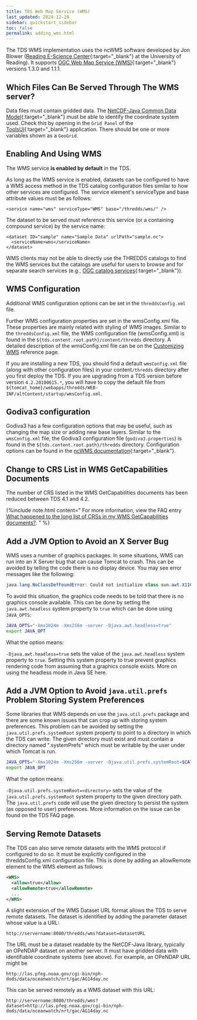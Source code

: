 ```yaml
---
title: TDS Web Map Service (WMS)
last_updated: 2024-12-20
sidebar: quickstart_sidebar
toc: false
permalink: adding_wms.html
---
```


The TDS WMS implementation uses the ncWMS software developed by Jon Blower ([Reading E-Science Center](http://www.met.reading.ac.uk/resc/home/){:target="_blank"} at the University of Reading).
It supports [OGC Web Map Service (WMS)](https://www.ogc.org/standards/wms){:target="_blank"} versions 1.3.0 and 1.1.1.

## Which Files Can Be Served Through The WMS server?

Data files must contain gridded data.
The [NetCDF-Java Common Data Model](https://docs.unidata.ucar.edu/netcdf-java/{{site.netcdf-java_docset_version}}/userguide/){:target="_blank"} must be able to identify the coordinate system used. Check this by opening in the `Grid Panel` of the [ToolsUI](https://docs.unidata.ucar.edu/netcdf-java/{{site.netcdf-java_docset_version}}/userguide/toolsui_ref.html){:target="_blank"} application.
There should be one or more variables shown as a `GeoGrid`.

## Enabling And Using WMS

The WMS service **is enabled by default** in the TDS. 

As long as the WMS service is enabled, datasets can be configured to have a WMS access method in the TDS catalog configuration files similar to how other services are configured.
The service element's serviceType and base attribute values must be as follows:

~~~
<service name="wms" serviceType="WMS" base="/thredds/wms/" />
~~~

The dataset to be served must reference this service (or a containing compound service) by the service name:

~~~
<dataset ID="sample" name="Sample Data" urlPath="sample.nc">
  <serviceName>wms</serviceName>
</dataset>
~~~

WMS clients may not be able to directly use the THREDDS catalogs to find the WMS services but the catalogs are useful for users to browse and for separate search services (e.g., [OGC catalog services](https://www.ogc.org/standards/cat){:target="_blank"}).

## WMS Configuration

Additional WMS configuration options can be set in the `threddsConfig.xml` file. 

Further WMS configuration properties are set in the wmsConfig.xml file.
These properties are mainly related with styling of WMS images.
Similar to the `threddsConfig.xml` file, the WMS configuration file (wmsConfig.xml) is found in the `${tds.content.root.path}/content/thredds` directory.
A detailed description of the wmsConfig.xml file can be on the [Customizing WMS](../adminguide/customizing_wms.html) reference page.

If you are installing a new TDS, you should find a default `wmsConfig.xml` file (along with other configuration files) in your content`/thredds` directory after you first deploy the TDS.
If you are upgrading from a TDS version before version `4.2.20100615.*`, you will have to copy the default file from `${tomcat_home}/webapps/thredds/WEB-INF/altContent/startup/wmsConfig.xml`.

## Godiva3 configuration

Godiva3 has a few configuration options that may be useful, such as changing the map size or adding new base layers.
Similar to the `wmsConfig.xml` file, the Godiva3 configuration file (`godiva3.properties`) is found in the `${tds.content.root.path}/thredds` directory.
Configuration options can be found in the [ncWMS documentation](https://reading-escience-centre.gitbooks.io/ncwms-user-guide/content/03-config.html#server){:target="_blank"}.

## Change to CRS List in WMS GetCapabilities Documents

The number of CRS listed in the WMS GetCapabilities documents has been reduced between TDS 4.1 and 4.2. 

{%include note.html content="
For more information, view the FAQ entry [What happened to the long list of CRSs in my WMS GetCapabilities documents?](tds_faq.html#what-happened-to-the-long-list-of-crss-in-my-wms-getcapabilities-documents).
" %}

## Add a JVM Option to Avoid an X Server Bug

WMS uses a number of graphics packages.
In some situations, WMS can run into an X Server bug that can cause Tomcat to crash.
This can be avoided by telling the code there is no display device. 
You may see error messages like the following:

~~~java
java.lang.NoClassDefFoundError: Could not initialize class sun.awt.X11GraphicsEnvironment
~~~

To avoid this situation, the graphics code needs to be told that there is no graphics console available.
This can be done by setting the `java.awt.headless` system property to `true` which can be done using `JAVA_OPTS`:

~~~bash
JAVA_OPTS="-Xmx1024m -Xms256m -server -Djava.awt.headless=true"
export JAVA_OPT
~~~

What the option means:

`-Djava.awt.headless=true` sets the value of the `java.awt.headless` system property to `true`.
Setting this system property to true prevent graphics rendering code from assuming that a graphics console exists.
More on using the headless mode in Java SE here.

## Add a JVM Option to Avoid `java.util.prefs` Problem Storing System Preferences

Some libraries that WMS depends on use the `java.util.prefs` package and there are some known issues that can crop up with storing system preferences.
This problem can be avoided by setting the `java.util.prefs.systemRoot` system property to point to a directory in which the TDS can write.
The given directory must exist and must contain a directory named ".systemPrefs" which must be writable by the user under which Tomcat is run.

~~~bash
JAVA_OPTS="-Xmx1024m -Xms256m -server -Djava.util.prefs.systemRoot=$CATALINA_HOME/content/thredds/javaUtilPrefs"
export JAVA_OPT
~~~

What the option means:

`-Djava.util.prefs.systemRoot=<directory>` sets the value of the `java.util.prefs.systemRoot` system property to the given directory path.
The `java.util.prefs` code will use the given directory to persist the system (as opposed to user) preferences.
More information on the issue can be found on the TDS FAQ page.

## Serving Remote Datasets

The TDS can also serve remote datasets with the WMS protocol if configured to do so.
It must be explicitly configured in the threddsConfig.xml configuration file. This is done by adding an allowRemote element to the WMS element as follows:

~~~xml
<WMS>
  <allow>true</allow>
  <allowRemote>true</allowRemote>
  ...
</WMS>
~~~

A slight extension of the WMS Dataset URL format allows the TDS to serve remote datasets.
The dataset is identified by adding the parameter dataset whose value is a URL:

~~~
http://servername:8080/thredds/wms?dataset=datasetURL
~~~

The URL must be a dataset readable by the NetCDF-Java library, typically an OPeNDAP dataset on another server.
It must have gridded data with identifiable coordinate systems (see above).
For example, an OPeNDAP URL might be

~~~
http://las.pfeg.noaa.gov/cgi-bin/nph-dods/data/oceanwatch/nrt/gac/AG14day.nc
~~~

This can be served remotely as a WMS dataset with this URL:

~~~
http://servername:8080/thredds/wms?dataset=http://las.pfeg.noaa.gov/cgi-bin/nph-dods/data/oceanwatch/nrt/gac/AG14day.nc
~~~
